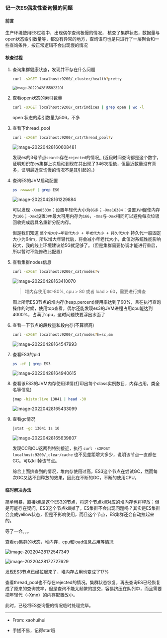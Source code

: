 ### 记一次ES偶发性查询慢的问题

#### 前言

生产环境使用ES过程中，出现偶尔查询极慢的情况， 核查了集群状态，数据量与open状态索引数量等，都没有异常的地方，查询语句也是只进行了一层聚合和一些查询条件，按正常逻辑不会出现慢的情况

#### 核查过程

1. 查询集群健康状态，发现并不存在什么问题

   ```bash
   curl -sXGET localhost:9200/_cluster/health?pretty
   ```

   <img src="C:\Users\songyanhui\Desktop\workspace\note\image\ES响应慢-01集群状态.png" alt="image-20220428155923201" style="zoom: 80%;" />

2. 查看open状态的索引数量

   ```bash
   curl -sXGET localhost:9200/_cat/indices | grep open | wc -l
   ```

   open 状态的索引数量为506，不多

3. 查看下thread_pool

   ```bash 
   curl -sXGET localhost:9200/_cat/thread_pool?v
   ```

   ![image-20220428160608481](C:\Users\songyanhui\Desktop\workspace\note\image\ES响应慢-02thread_pool.png)

   发现es的3号节点`search`存在`rejected`的情况,, (近段时间查询都是这个数字，证明知识在es集群上次启动到现在共出现了346次拒绝，但最近数量没有真多，证明最近查询慢的情况不是其引起的。)

4. 查询ES的JVM启动配置

   ```bash
   ps -wwwwef | grep ES0
   ```

   ![image-20220428161229884](C:\Users\songyanhui\Desktop\workspace\note\image\ES响应慢-03JVM配置.png)

   可以发现 `-Xmn8533m`：设置年轻代大小为`8G多`；`-Xms16384`：设置`JVM`促使内存为`16G`；`-Xmx`设置`JVM`最大可用内存为`16G`，`-Xms`与`-Xmx`相同可以避免每次垃圾回收完成后具名重新分配内存。

   但是我们知道 `整个堆大小=年轻代大小 + 年老代大小 + 持久代大小` 持久代一般固定大小为64m，所以增大年轻代后，将会减小年老代大小，此值对系统性能影响较大，我的线上环境建议给5G就足够了。（但是集群需要协调才能进行重启，所以暂时不能修改此配置）

5. 查看集群nodes信息

   ```bash
   curl -sXGET localhost:9200/_cat/nodes?v
   ```

   ![image-20220428163410070](C:\Users\songyanhui\Desktop\workspace\note\image\ES响应慢-04nodes-v.png)

   > 堆内存使用率>80%, cpu > 80 或者 load > 60，需要进行排查

   图上所示ES3节点的堆内存(heap.percent)使用率达到了90%，且在执行查询操作的时候，使用top查看，偶尔还能发现es3的JVM进程占用cpu能达到4000%，占满了cpu，这时问题快要浮出水面了

6. 查看一下节点的段数量和段内存(不算很高)

   ```bash
   curl -sXGET localhost:9200/_cat/nodes?h=sc,sm
   ```

   ![image-20220428164547993](C:\Users\songyanhui\Desktop\workspace\note\image\ES响应慢-05segemnt段.png)

7. 查看ES3的pid

   ```bash
   ps -ef | grep ES3
   ```

   ![image-20220428164940615](C:\Users\songyanhui\Desktop\workspace\note\image\ES响应慢-06ES3-pid.png)

8. 查看该ES3的JVM内存使用详情(打印出每个class实例数目，内存占用，类全名等信息)

   ```bash
   jmap -histo:live 13041 | head -30
   ```

   ![image-20220428165433099](C:\Users\songyanhui\Desktop\workspace\note\image\ES响应慢-07JVM内存使用详情.png)

9. 查看gc情况

   ```bash
   jstat -gc 13041 1s 10
   ```

   ![image-20220428165639807](C:\Users\songyanhui\Desktop\workspace\note\image\ES响应慢-08gc情况.png)

   发现OC和OU这两列特别接近，执行 ```curl -sXPOST localhost:9200/_clear/cache``` 也不见差距增大多少，说明该节点一直都在GC。可以kill掉该节点。

   综合上面排查到的情况，堆内存使用过高，ES3这个节点在尝试GC，然而每次GC又达不到释放的效果，因此在不断的GC，不断的使用CPU。

#### 临时解决办法

 简单粗暴，直接kill屌这个ES3的节点，将这个节点kill对应的堆内存也将释放；但是可能存在疑问，ES3这个节点kill掉了，ES集群不会出现问题吗？其实是ES集群会变成yellow状态，但是不影响使用，而且这个节点，ES集群还会自动拉起来的。

等了一会。。。

查看es集群的状态，堆内存，cpu和load信息占用等情况

![image-20220428172547349](C:\Users\songyanhui\Desktop\workspace\note\image\ES响应慢-09恢复后集群状态.png)

![image-20220428172727629](C:\Users\songyanhui\Desktop\workspace\note\image\ES响应慢-10恢复后nodes.png)

发现ES3节点已经拉起来了，堆内存占用也变成了17%

查看thread_pool也不存在rejected的情况。集群状态恢复，再去查询ES已经恢复成了原来的查询效率，但是查询不能太频繁的提交，容易挤压在队列中，而且需要把年轻代（-Xmn）的内存配置改小。

此时，已经将ES查询慢的情况临时处理完毕。



---

- From: xaohuihui

* 手搓不易，记得star哦